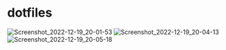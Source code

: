 # dotfiles

![Screenshot_2022-12-19_20-01-53](https://user-images.githubusercontent.com/79020101/208544757-a682d2c4-4361-4d4d-8e79-91e0d6d33cf1.png)
![Screenshot_2022-12-19_20-04-13](https://user-images.githubusercontent.com/79020101/208545005-638d5dd7-8012-4946-8f12-f1f6893dd05c.png)
![Screenshot_2022-12-19_20-05-18](https://user-images.githubusercontent.com/79020101/208545188-6a598d16-4980-4467-a818-ddaaee22bbe5.png)
